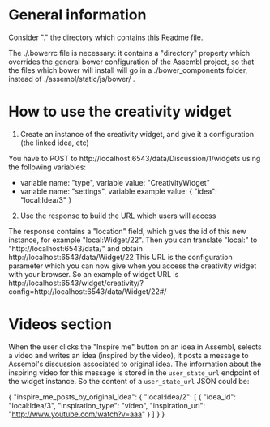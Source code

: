 
General information
===================

Consider "." the directory which contains this Readme file.

The ./.bowerrc file is necessary: it contains a "directory" property which overrides the general bower configuration of the Assembl project, so that the files which bower will install will go in a ./bower_components folder, instead of ./assembl/static/js/bower/ .



How to use the creativity widget
==========================

1) Create an instance of the creativity widget, and give it a configuration (the linked idea, etc)

You have to POST to http://localhost:6543/data/Discussion/1/widgets using the following variables:
- variable name: "type", variable value: "CreativityWidget"
- variable name: "settings", variable example value:
{
    "idea": "local:Idea/3"
}

2) Use the response to build the URL which users will access

The response contains a "location" field, which gives the id of this new instance, for example "local:Widget/22".
Then you can translate "local:" to "http://localhost:6543/data/" and obtain http://localhost:6543/data/Widget/22
This URL is the configuration parameter which you can now give when you access the creativity widget with your browser.
So an example of widget URL is http://localhost:6543/widget/creativity/?config=http://localhost:6543/data/Widget/22#/


Videos section
==============

When the user clicks the "Inspire me" button on an idea in Assembl, selects a video and writes an idea (inspired by the video), it posts a message to Assembl's discussion associated to original idea. The information about the inspiring video for this message is stored in the `user_state_url` endpoint of the widget instance. So the content of a `user_state_url` JSON could be:

{
    "inspire_me_posts_by_original_idea": {
        "local:Idea/2": [
            {
                "idea_id": "local:Idea/3",
                "inspiration_type": "video",
                "inspiration_url": "http://www.youtube.com/watch?v=aaa"
            }
        ]
    }
}





